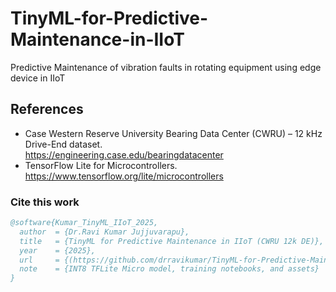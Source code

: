 # TinyML-for-Predictive-Maintenance-in-IIoT
Predictive Maintenance of vibration faults in rotating equipment using edge device in IIoT
## References
- Case Western Reserve University Bearing Data Center (CWRU) – 12 kHz Drive-End dataset.  
  https://engineering.case.edu/bearingdatacenter
- TensorFlow Lite for Microcontrollers.  
  https://www.tensorflow.org/lite/microcontrollers

### Cite this work
```bibtex
@software{Kumar_TinyML_IIoT_2025,
  author  = {Dr.Ravi Kumar Jujjuvarapu},
  title   = {TinyML for Predictive Maintenance in IIoT (CWRU 12k DE)},
  year    = {2025},
  url     = {(https://github.com/drravikumar/TinyML-for-Predictive-Maintenance-in-IIoT)},
  note    = {INT8 TFLite Micro model, training notebooks, and assets}
}
